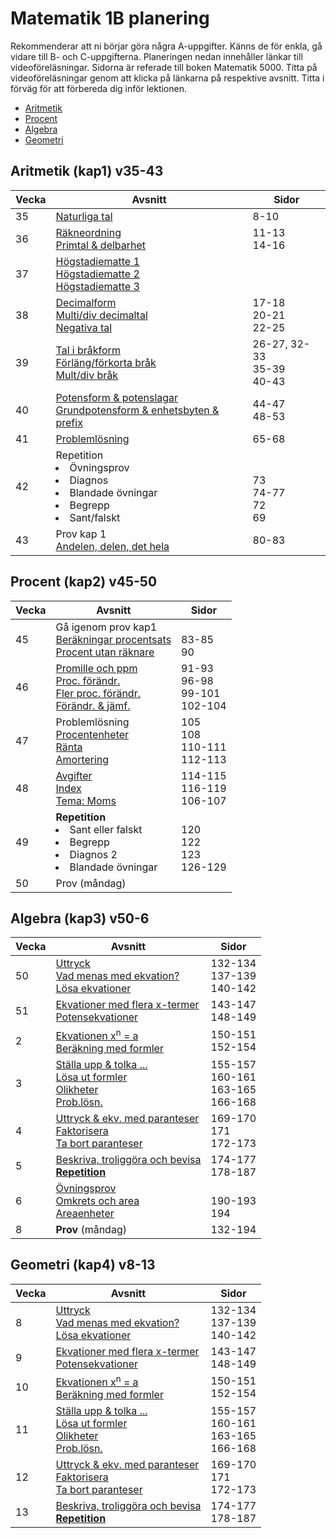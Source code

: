 # Matematik 1B planering

Rekommenderar att ni börjar göra några A-uppgifter. Känns de för enkla, gå vidare till B- och C-uppgifterna. Planeringen nedan innehåller länkar till videoföreläsningar. Sidorna är referade till boken Matematik 5000. Titta på videoföreläsningar genom att klicka på länkarna på respektive avsnitt. Titta i förväg för att förbereda dig inför lektionen.

- [Aritmetik](#aritmetik-kap1-v35-43)
- [Procent](#procent-kap2-v45-50)
- [Algebra](#algebra-kap3-v50-6)
- [Geometri](#geometri-kap4-v8-13)

## Aritmetik (kap1) v35-43

| Vecka | Avsnitt                                                                                                       | Sidor                                 |
| ----- | ------------------------------------------------------------------------------------------------------------- | ------------------------------------- |
| 35    | [Naturliga tal][nt] <br>                                                                                      | 8-10<br>                              |
| 36    | [Räkneordning][ro] <br>[Primtal & delbarhet][pd]                                                              | 11-13<br>14-16                        |
| 37    | [Högstadiematte 1][h1]<br>[Högstadiematte 2][h2]<br>[Högstadiematte 3][h3]                                    |                                       |
| 38    | [Decimalform][df] <br> [Multi/div decimaltal][md]<br>[Negativa tal][nt] <br>                                  | 17-18 <br> 20-21 <br>22-25 <br>       |
| 39    | [Tal i bråkform][tb]<br>[Förläng/förkorta bråk][fb] <br> [Mult/div bråk][mdb]                                 | 26-27, 32-33<br>35-39<br>40-43        |
| 40    | [Potensform & potenslagar][pl] <br>[Grundpotensform & enhetsbyten & prefix][gp]                               | 44-47 <br> 48-53                      |
| 41    | [Problemlösning][pl2]                                                                                         | 65-68                                 |
| 42    | Repetition<br> <li>Övningsprov<br><li>Diagnos <br> <li>Blandade övningar <br> <li>Begrepp <br><li>Sant/falskt | <br><br> 73 <br> 74-77 <br> 72 <br>69 |
| 43    | Prov kap 1 <br>[Andelen, delen, det hela][p1]                                                                 | 80-83                                 |

[nt]: https://www.youtube.com/watch?v=RBrzl-kbwFI
[ro]: https://www.youtube.com/watch?v=6AR6vNMzNek
[pd]: https://www.youtube.com/watch?v=m9VO74R90e0
[h1]: https://www.youtube.com/watch?v=guXRnKRE_B4
[h2]: https://www.youtube.com/watch?v=kC0f5VabA5U
[h3]: https://www.youtube.com/watch?v=DcUKnPXn6z0
[df]: https://www.youtube.com/watch?v=yM71S_h7Zk0
[md]: https://www.youtube.com/watch?v=8V_5S9upgLY
[nt]: https://www.youtube.com/watch?v=CbSdritwcqY
[tb]: https://www.youtube.com/watch?v=13uugppncbI
[fb]: https://www.youtube.com/watch?v=vto-6z3GfG0
[mdb]: https://www.youtube.com/watch?v=i7Diw_AKXgQ
[pl]: https://www.youtube.com/watch?v=IniTl4Zlg9w
[gp]: https://www.youtube.com/watch?v=rqRRsFaVDhs
[pl2]: https://www.youtube.com/watch?v=rfRYBBKanVo
[p1]: https://www.youtube.com/watch?v=6E-8PvCU9Ek

## Procent (kap2) v45-50

| Vecka | Avsnitt                                                                                                       | Sidor                                  |
| ----- | ------------------------------------------------------------------------------------------------------------- | -------------------------------------- |
| 45    | Gå igenom prov kap1 <br> [Beräkningar procentsats][ps] <br> [Procent utan räknare][pur]                       | <br> 83-85<br>90                       |
| 46    | [Promille och ppm][ppm] <br> [Proc. förändr.][pf] <br> [Fler proc. förändr.][pf2] <br> [Förändr. & jämf.][fj] | 91-93 <br> 96-98<br>99-101<br> 102-104 |
| 47    | Problemlösning <br> [Procentenheter][pe] <br> [Ränta][r] <br> [Amortering][am]                                | 105 <br> 108 <br> 110-111 <br> 112-113 |
| 48    | [Avgifter][av] <br> [Index][in] <br> [Tema: Moms][mm]                                                         | 114-115 <br> 116-119 <br> 106-107      |
| 49    | <b>Repetition</b> <br> <li> Sant eller falskt <br><li> Begrepp <br><li> Diagnos 2 <br><li> Blandade övningar  | <br> 120 <br> 122 <br> 123 <br>126-129 |
| 50    | Prov (måndag) <br>                                                                                            |                                        |

[ps]: https://www.youtube.com/watch?v=6qCJoEQokMw
[pur]: https://www.youtube.com/watch?v=Nl_SLmHkVOc
[ppm]: https://www.youtube.com/watch?v=lmCLXVRRwYg
[pf]: https://www.youtube.com/watch?v=D4mf1g22BVI
[pf2]: https://www.youtube.com/watch?v=8mPt3y65EX8&t=3s
[fj]: https://www.youtube.com/watch?v=8mPt3y65EX8
[pe]: https://www.youtube.com/watch?v=-4mU5r8QhCo
[r]: https://www.youtube.com/watch?v=k-uGIn6Pm7E
[am]: https://www.youtube.com/watch?v=YO2hByHnkFM
[av]: https://www.youtube.com/watch?v=pZi2yc89_lY
[in]: https://www.youtube.com/watch?v=EI-hjgkmJvA
[mm]: https://www.youtube.com/watch?v=c4T-W9IhUd8

## Algebra (kap3) v50-6

| Vecka | Avsnitt                                                                                              | Sidor                                          |
| ----- | ---------------------------------------------------------------------------------------------------- | ---------------------------------------------- |
| 50    | [Uttryck][ut] <br>[Vad menas med ekvation?][ek1] <br> [Lösa ekvationer][ek2]                         | 132-134 <br> 137-139 <br> 140-142              |
| 51    | [Ekvationer med flera x-termer][ek3] <br> [Potensekvationer][pe]                                     | 143-147 <br> 148-149                           |
| 2     | [Ekvationen x<sup>n</sup> = a][pe2] <br> [Beräkning med formler][fo]                                 | 150-151 <br> 152-154                           |
| 3     | [Ställa upp & tolka ...][fo2] <br> [Lösa ut formler][fo3] <br> [Olikheter][ol] <br> [Prob.lösn.][pl] | 155-157 <br> 160-161 <br> 163-165 <br> 166-168 |
| 4     | [Uttryck & ekv. med paranteser][ek4] <br> [Faktorisera][fa] <br> [Ta bort paranteser][pa]            | 169-170 <br> 171 <br> 172-173                  |
| 5     | [Beskriva, troliggöra och bevisa][be] <br> <b>[Repetition][sf3] </b>                                 | 174-177 <br> 178-187                           |
| 6     | [Övningsprov][ovnprov] <br> [Omkrets och area][oa] <br> [Areaenheter][are]                           | <br> 190-193 <br> 194                          |
| 8     | <b>Prov </b> (måndag)                                                                                | 132-194                                        |

[ut]: https://www.youtube.com/watch?v=-gwFmKhai5U
[ek1]: https://www.youtube.com/watch?v=TihqQCYAmtE
[ek2]: https://www.youtube.com/watch?v=lYDtWwuShJs
[ek3]: https://www.youtube.com/watch?v=BSp3WqKsXhQ
[pe]: https://www.youtube.com/watch?v=VovAPkBVJME&t=2s
[pe2]: https://www.youtube.com/watch?v=6N4bv0WKwJA
[fo]: https://www.youtube.com/watch?v=8S8GJ2NVdSU
[fo2]: https://www.youtube.com/watch?v=yCFYAmw5CD0
[fo3]: https://www.youtube.com/watch?v=9HmtbD46HuI
[ol]: https://www.youtube.com/watch?v=AipRbiap50o
[ek4]: https://www.youtube.com/watch?v=u6mNFjndOyA
[fa]: https://www.youtube.com/watch?v=XaM7dM3wmu4
[pa]: https://www.youtube.com/watch?v=PhHyGdF0pMg
[be]: https://www.youtube.com/watch?v=W_r4ScQ_DFk
[pl]: https://www.youtube.com/watch?v=FEa4p3FvcGY
[sf3]: https://www.youtube.com/watch?v=Y5gAY0s7wTA
[oa]: https://www.youtube.com/watch?v=ptM4SgWyrFA
[ovnprov]: https://classroom.google.com/w/MTQyOTgzMzEzNDQz/t/all
[are]: https://www.youtube.com/watch?v=IWsqEhfZG3c

## Geometri (kap4) v8-13

| Vecka | Avsnitt                                                                                              | Sidor                                          |
| ----- | ---------------------------------------------------------------------------------------------------- | ---------------------------------------------- |
| 8     | [Uttryck][ut] <br>[Vad menas med ekvation?][ek1] <br> [Lösa ekvationer][ek2]                         | 132-134 <br> 137-139 <br> 140-142              |
| 9     | [Ekvationer med flera x-termer][ek3] <br> [Potensekvationer][pe]                                     | 143-147 <br> 148-149                           |
| 10    | [Ekvationen x<sup>n</sup> = a][pe2] <br> [Beräkning med formler][fo]                                 | 150-151 <br> 152-154                           |
| 11    | [Ställa upp & tolka ...][fo2] <br> [Lösa ut formler][fo3] <br> [Olikheter][ol] <br> [Prob.lösn.][pl] | 155-157 <br> 160-161 <br> 163-165 <br> 166-168 |
| 12    | [Uttryck & ekv. med paranteser][ek4] <br> [Faktorisera][fa] <br> [Ta bort paranteser][pa]            | 169-170 <br> 171 <br> 172-173                  |
| 13    | [Beskriva, troliggöra och bevisa][be] <br> <b>[Repetition][sf3] </b>                                 | 174-177 <br> 178-187                           |
